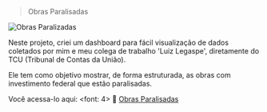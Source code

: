 > Obras Paralisadas

![Obras Paralizadas](https://user-images.githubusercontent.com/69632533/133896874-810486a9-4bc2-485f-a075-52654450b55c.png)

Neste projeto, criei um dashboard para fácil visualização de dados coletados por mim e meu colega de trabalho 'Luiz Legaspe', diretamente do TCU (Tribunal de Contas da União).

Ele tem como objetivo mostrar, de forma estruturada, as obras com investimento federal que estão paralisadas.

Você acessa-lo aqui:
<font: 4> :link: [Obras Paralisadas](https://datastudio.google.com/reporting/4269985a-f7ba-4641-a663-4bf569c8fdf5)
